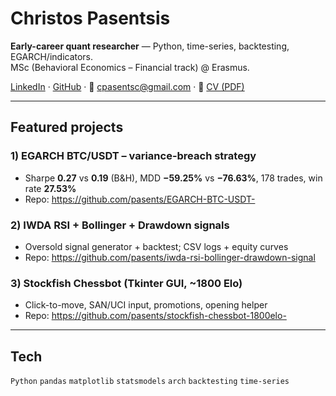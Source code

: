 # Christos Pasentsis

**Early-career quant researcher** — Python, time-series, backtesting, EGARCH/indicators.  
MSc (Behavioral Economics – Financial track) @ Erasmus.

[LinkedIn](https://www.linkedin.com/in/christos-pasentsis-8b817819b) · [GitHub](https://github.com/pasents) · 📧 cpasentsc@gmail.com · 📄 [CV (PDF)](file:///C:/Users/cpase/OneDrive/%CE%A5%CF%80%CE%BF%CE%BB%CE%BF%CE%B3%CE%B9%CF%83%CF%84%CE%AE%CF%82/Christos_Pasentsis_CV.pdf)

---

## Featured projects
### 1) EGARCH BTC/USDT – variance-breach strategy
- Sharpe **0.27** vs **0.19** (B&H), MDD **−59.25%** vs **−76.63%**, 178 trades, win rate **27.53%**  
- Repo: https://github.com/pasents/EGARCH-BTC-USDT-

### 2) IWDA RSI + Bollinger + Drawdown signals
- Oversold signal generator + backtest; CSV logs + equity curves  
- Repo: https://github.com/pasents/iwda-rsi-bollinger-drawdown-signal

### 3) Stockfish Chessbot (Tkinter GUI, ~1800 Elo)
- Click-to-move, SAN/UCI input, promotions, opening helper  
- Repo: https://github.com/pasents/stockfish-chessbot-1800elo-

---

## Tech
`Python` `pandas` `matplotlib` `statsmodels` `arch` `backtesting` `time-series`


<!--
**pasents/pasents** is a ✨ _special_ ✨ repository because its `README.md` (this file) appears on your GitHub profile.

Here are some ideas to get you started:

- 🔭 I’m currently working on ...
- 🌱 I’m currently learning ...
- 👯 I’m looking to collaborate on ...
- 🤔 I’m looking for help with ...
- 💬 Ask me about ...
- 📫 How to reach me: ...
- 😄 Pronouns: ...
- ⚡ Fun fact: ...
-->
